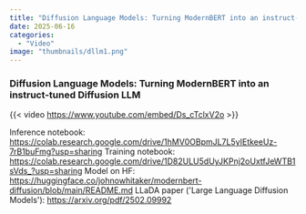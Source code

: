 ```yaml
---
title: "Diffusion Language Models: Turning ModernBERT into an instruct-tuned Diffusion LLM"
date: 2025-06-16
categories: 
  - "Video"
image: "thumbnails/dllm1.png"
---
```


### Diffusion Language Models: Turning ModernBERT into an instruct-tuned Diffusion LLM

{{< video https://www.youtube.com/embed/Ds_cTclxV2o >}}

Inference notebook: https://colab.research.google.com/drive/1hMV0OBpmJL7L5yIEtkeeUz-7rB1buFmg?usp=sharing
Training notebook: https://colab.research.google.com/drive/1D82ULU5dUyJKPnj2oUxtfJeWTB1sVds_?usp=sharing
Model on HF: https://huggingface.co/johnowhitaker/modernbert-diffusion/blob/main/README.md
LLaDA paper ('Large Language Diffusion Models'): https://arxiv.org/pdf/2502.09992
